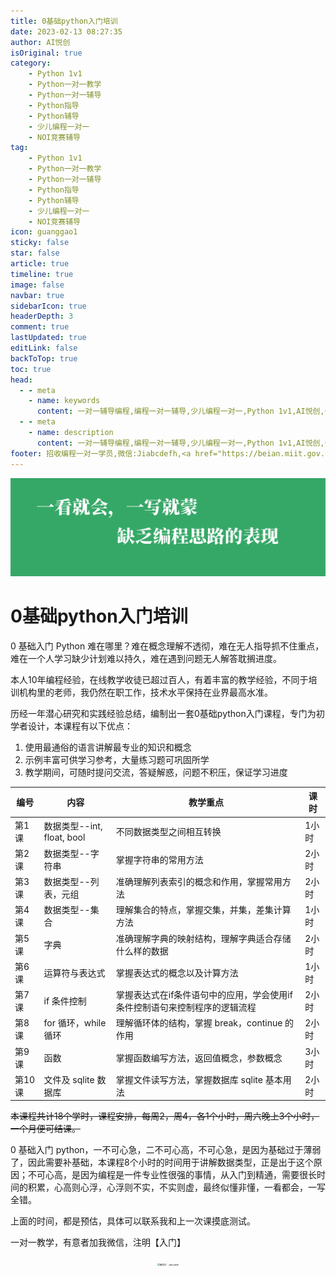 ```yaml
---
title: 0基础python入门培训
date: 2023-02-13 08:27:35
author: AI悦创
isOriginal: true
category: 
    - Python 1v1
    - Python一对一教学
    - Python一对一辅导
    - Python指导
    - Python辅导
    - 少儿编程一对一
    - NOI竞赛辅导
tag:
    - Python 1v1
    - Python一对一教学
    - Python一对一辅导
    - Python指导
    - Python辅导
    - 少儿编程一对一
    - NOI竞赛辅导
icon: guanggao1
sticky: false
star: false
article: true
timeline: true
image: false
navbar: true
sidebarIcon: true
headerDepth: 3
comment: true
lastUpdated: true
editLink: false
backToTop: true
toc: true
head:
  - - meta
    - name: keywords
      content: 一对一辅导编程,编程一对一辅导,少儿编程一对一,Python 1v1,AI悦创,一对一,Python,编程一对一,C++,Java,AI,人工智能,黄家宝,Python一对一教学,Python辅导,全网3000+学员,值得信赖
  - - meta
    - name: description
      content: 一对一辅导编程,编程一对一辅导,少儿编程一对一,Python 1v1,AI悦创,一对一,Python,编程一对一,C++,Java,AI,人工智能,黄家宝,Python一对一教学,Python辅导,全网3000+学员,值得信赖
footer: 招收编程一对一学员,微信:Jiabcdefh,<a href="https://beian.miit.gov.cn/" target="_blank">闽ICP备19021486号-6</a>
---
```


![](./Python1v1.assets/silu3.png)

# 0基础python入门培训

0 基础入门 Python 难在哪里？难在概念理解不透彻，难在无人指导抓不住重点，难在一个人学习缺少计划难以持久，难在遇到问题无人解答耽搁进度。

本人10年编程经验，在线教学收徒已超过百人，有着丰富的教学经验，不同于培训机构里的老师，我仍然在职工作，技术水平保持在业界最高水准。

历经一年潜心研究和实践经验总结，编制出一套0基础python入门课程，专门为初学者设计，本课程有以下优点：

1. 使用最通俗的语言讲解最专业的知识和概念
2. 示例丰富可供学习参考，大量练习题可巩固所学
3. 教学期间，可随时提问交流，答疑解惑，问题不积压，保证学习进度

| 编号   | 内容                       | 教学重点                                                     | 课时  |
| ------ | -------------------------- | ------------------------------------------------------------ | ----- |
| 第1课  | 数据类型--int, float, bool | 不同数据类型之间相互转换                                     | 1小时 |
| 第2课  | 数据类型--字符串           | 掌握字符串的常用方法                                         | 2小时 |
| 第3课  | 数据类型--列表，元组       | 准确理解列表索引的概念和作用，掌握常用方法                   | 2小时 |
| 第4课  | 数据类型--集合             | 理解集合的特点，掌握交集，并集，差集计算方法                 | 1小时 |
| 第5课  | 字典                       | 准确理解字典的映射结构，理解字典适合存储什么样的数据         | 2小时 |
| 第6课  | 运算符与表达式             | 掌握表达式的概念以及计算方法                                 | 1小时 |
| 第7课  | if 条件控制                | 掌握表达式在if条件语句中的应用，学会使用if条件控制语句来控制程序的逻辑流程 | 2小时 |
| 第8课  | for 循环，while 循环       | 理解循环体的结构，掌握 break，continue 的作用                | 2小时 |
| 第9课  | 函数                       | 掌握函数编写方法，返回值概念，参数概念                       | 3小时 |
| 第10课 | 文件及 sqlite 数据库       | 掌握文件读写方法，掌握数据库 sqlite 基本用法                 | 2小时 |

~~本课程共计18个学时，课程安排，每周2，周4，各1个小时，周六晚上3个小时，一个月便可结课。~~

0 基础入门 python，一不可心急，二不可心高，不可心急，是因为基础过于薄弱了，因此需要补基础，本课程8个小时的时间用于讲解数据类型，正是出于这个原因；不可心高，是因为编程是一件专业性很强的事情，从入门到精通，需要很长时间的积累，心高则心浮，心浮则不实，不实则虚，最终似懂非懂，一看都会，一写全错。

上面的时间，都是预估，具体可以联系我和上一次课摸底测试。

一对一教学，有意者加我微信，注明【入门】

<div align=center><img src="/ewm/Jiabcdefh.jpg" alt="微信号：Jiabcdefh" style="zoom:25%;" /></div>



